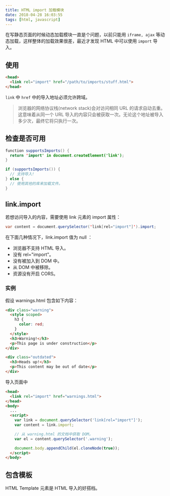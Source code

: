 ```yaml
---
title: HTML import 加载模块
date: 2018-04-28 16:03:55
tags: [html, javascript]
---
```


在写静态页面的时候动态加载模块一直是个问题，以前只能用 `iframe, ajax` 等动态加载，这样整体的加载效果很差，最近才发现 HTML 中可以使用 `import` 导入。
<!-- more --><!-- toc -->
## 使用

```html
<head>
  <link rel="import" href="/path/to/imports/stuff.html">
</head>
```

`link` 中 `href` 中的导入地址必须允许跨域。

> 浏览器的网络协议栈(network stack)会对访问相同 URL 的请求自动去重。这意味着从同一个 URL 导入的内容只会被获取一次。无论这个地址被导入多少次，最终它将只执行一次。

## 检查是否可用

```java
function supportsImports() {
  return 'import' in document.createElement('link');
}

if (supportsImports()) {
  // 支持导入!
} else {
  // 使用其他的库来加载文件。
}
```

## link.import

若想访问导入的内容，需要使用 link 元素的 import 属性：

```java
var content = document.querySelector('link[rel="import"]').import;
```

在下面几种情况下，link.import 值为 null ：
- 浏览器不支持 HTML 导入。
- <link> 没有 rel="import"。
- <link> 没有被加入到 DOM 中。
- <link> 从 DOM 中被移除。
- 资源没有开启 CORS。

### 实例

假设 warnings.html 包含如下内容：

```html
<div class="warning">
  <style scoped>
    h3 {
      color: red;
    }
  </style>
  <h3>Warning!</h3>
  <p>This page is under construction</p>
</div>

<div class="outdated">
  <h3>Heads up!</h3>
  <p>This content may be out of date</p>
</div>
```

导入页面中

```html
<head>
  <link rel="import" href="warnings.html">
</head>
<body>
  ...
  <script>
    var link = document.querySelector('link[rel="import"]');
    var content = link.import;

    // 从 warning.html 的文档中获取 DOM。
    var el = content.querySelector('.warning');

    document.body.appendChild(el.cloneNode(true));
  </script>
</body>
```

## 包含模板

HTML Template 元素是 HTML 导入的好搭档。<template> 特别适合于为需要导入的应用搭建必要的标记。将内容包裹在一个 <template> 元素中还为你提供了延迟加载内容的好处。也就是说，在 template 元素加入到 DOM 之前，它包含的脚本不会执行。

**import.html**

```html
<template>
  <h1>Hello World!</h1>
  <img src="world.png"> <!-- 只有当模板生效后才会去请求图片 -->
  <script>alert("Executed when the template is activated.");</script>
</template>
```

**index.html**

```html
<head>
  <link rel="import" href="import.html">
</head>
<body>
  <div id="container"></div>
  <script>
    var link = document.querySelector('link[rel="import"]');

    // 从导入中复制 <template>。
    var template = link.import.querySelector('template');
    var content = template.content.cloneNode(true)

    document.querySelector('#container').appendChild(content);
  </script>
</body>
```

- [HTML imports](https://www.html5rocks.com/zh/tutorials/webcomponents/imports/)
